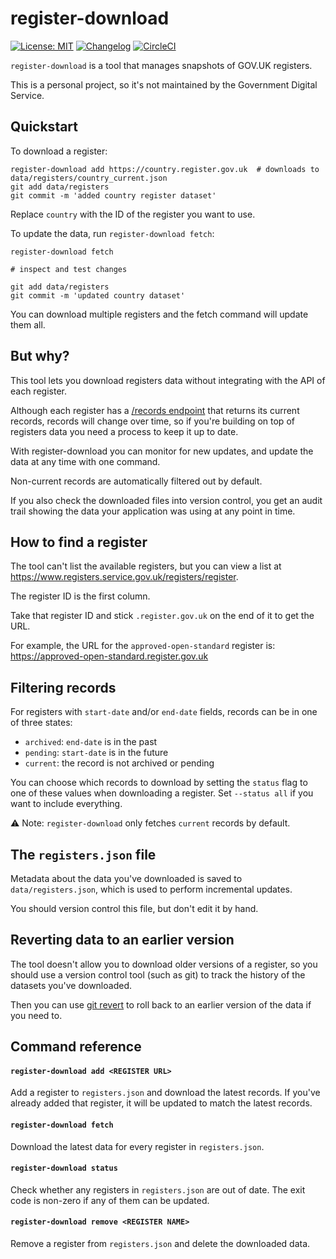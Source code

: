 # register-download
[![License: MIT](https://img.shields.io/badge/License-MIT-yellow.svg)](https://opensource.org/licenses/MIT)
[![Changelog](https://img.shields.io/badge/Changelog-unreleased-yellow.svg)](CHANGELOG.md)
[![CircleCI](https://circleci.com/gh/MatMoore/register-download.svg?style=shield)](https://circleci.com/gh/MatMoore/register-download)

`register-download` is a tool that manages snapshots of GOV.UK registers.

This is a personal project, so it's not maintained by the Government Digital Service.

## Quickstart
To download a register:

```
register-download add https://country.register.gov.uk  # downloads to data/registers/country_current.json
git add data/registers
git commit -m 'added country register dataset'
```

Replace `country` with the ID of the register you want to use.

To update the data, run `register-download fetch`:

```
register-download fetch

# inspect and test changes

git add data/registers
git commit -m 'updated country dataset'
```

You can download multiple registers and the fetch command will update them all.

## But why?
This tool lets you download registers data without integrating with the API of each register.

Although each register has a [/records endpoint](https://docs.registers.service.gov.uk/api_reference/get_records) that returns its current records, records will change over time, so if you're building on top of registers data you need a process to keep it up to date.

With register-download you can monitor for new updates, and update the data at any time with one command.

Non-current records are automatically filtered out by default.

If you also check the downloaded files into version control, you get an audit trail showing the data your application was using at any point in time.

## How to find a register
The tool can't list the available registers, but you can view a list at https://www.registers.service.gov.uk/registers/register.

The register ID is the first column.

Take that register ID and stick `.register.gov.uk` on the end of it to get the URL.

For example, the URL for the `approved-open-standard` register is: https://approved-open-standard.register.gov.uk

## Filtering records
For registers with `start-date` and/or `end-date` fields, records can be in one of three states:

- `archived`: `end-date` is in the past
- `pending`: `start-date` is in the future
- `current`: the record is not archived or pending

You can choose which records to download by setting the `status` flag to one of these values when downloading a register. Set `--status all` if you want to include everything.

⚠️ Note: `register-download` only fetches `current` records by default.

## The `registers.json` file
Metadata about the data you've downloaded is saved to `data/registers.json`, which is used to perform incremental updates.

You should version control this file, but don't edit it by hand.

## Reverting data to an earlier version
The tool doesn't allow you to download older versions of a register, so you should use a version control tool (such as git) to track the history of the datasets you've downloaded.

Then you can use [git revert](https://git-scm.com/docs/git-revert) to roll back to an earlier version of the data if you need to.

## Command reference

#### `register-download add <REGISTER URL>`

Add a register to `registers.json` and download the latest records.
If you've already added that register, it will be updated to match the latest records.

#### `register-download fetch`

Download the latest data for every register in `registers.json`.

#### `register-download status`

Check whether any registers in `registers.json` are out of date. The exit code is non-zero if any of them can be updated.

#### `register-download remove <REGISTER NAME>`

Remove a register from `registers.json` and delete the downloaded data.
